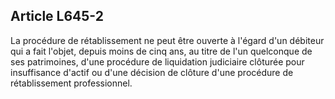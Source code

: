 Article L645-2
----
La procédure de rétablissement ne peut être ouverte à l'égard d'un débiteur qui
a fait l'objet, depuis moins de cinq ans, au titre de l'un quelconque de ses
patrimoines, d'une procédure de liquidation judiciaire clôturée pour
insuffisance d'actif ou d'une décision de clôture d'une procédure de
rétablissement professionnel.

